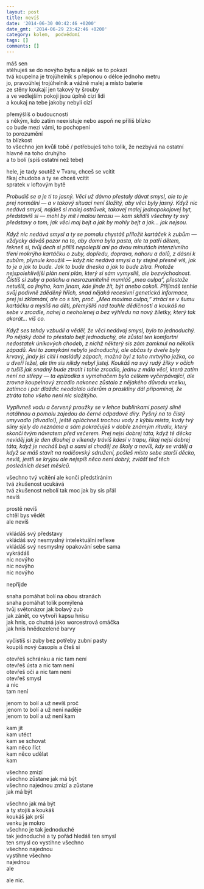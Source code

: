 ```yaml
---
layout: post
title: nevíš
date: '2014-06-30 00:42:46 +0200'
date_gmt: '2014-06-29 23:42:46 +0200'
category: kolem,  podvědomí
tags: []
comments: []
---
```

<p>máš sen<br />
stěhuješ se do novýho bytu a nějak se to pokazí<br />
tvá koupelna je trojúhelník s přeponou o délce jednoho metru<br />
jo, pravoúhlej trojúhelník a vážně malej a místo baterie<br />
ze stěny koukají jen takový ty šrouby<br />
a ve vedlejším pokoji jsou úplně cizí lidi<br />
a koukaj na tebe jakoby nebyli cizí</p>
<p>přemýšlíš o budoucnosti<br />
s někým, kdo zatím neexistuje nebo aspoň ne příliš blízko<br />
co bude mezi vámi, to pochopení<br />
to porozumění<br />
ta blízkost<br />
to všechno jen kvůli tobě / potřebuješ toho tolik, že nezbývá na ostatní<br />
hlavně na toho druhýho<br />
a to bolí (spíš ostatní než tebe)</p>
<p>hele, je tady soutěž v Tvaru, chceš se vcítit<br />
říkaj chudoba a ty se chceš vcítit<br />
spratek v loftovým bytě</p>
<p><em>Probudíš se a je ti to jasný. Věci už dávno přestaly dávat smysl, ale to je prej normální — a v takový situaci není šložitý, aby věci byly jasný. Když nic nedává smysl, najdeš si malej ostrůvek, takovej malej jednopokojovej byt, představíš si — mohl by mít i malou terasu — kam sklidíš všechny ty svý představy o tom, jak věci maj bejt a jak by mohly bejt a jak… jak nejsou.</em></p>
<p><em>Když nic nedává smysl a ty se pomalu chystáš přiložit kartáček k zubům — vždycky dáváš pozor na to, aby doma byla pasta, ale ta patří dětem, řekneš si, tvůj dech si příliš nepolepší ani po dvou minutách intenzivního tření mokrýho kartáčku o zuby, dopředu, doprava, nahoru a dolů, z dásní k zubům, plynule kroužíš — když nic nedává smysl a ty stejně přesně víš, jak to je a jak to bude. Jak to bude dneska a jak to bude zítra. Protože nejspolehlivější plán není plán, který si sám vymyslíš, ale bezvýchodnost. Čistíš si zuby a potichu a nesrozumitelně mumláš „mea culpa“, přestože netušíš, co jinýho, kam jinam, kde jinde žít, být anebo cokoli. Přijímáš tenhle svůj podivně zděděný hřích, snad nějaká recesivní genetická informace, prej jsi zklamání, ale co s tím, proč. „Mea maxima culpa,“ ztrácí se v šumu kartáčku a myslíš na děti, přemýšlíš nad touhle dědičností a koukáš na sebe v zrcadle, nahej a neoholenej a bez výhledu na nový žiletky, který tak akorát… víš co.</em></p>
<p><em>Když ses tehdy vzbudil a věděl, že věci nedávaj smysl, bylo to jednoduchý. Po nějaký době to přestalo bejt jednoduchý, ale zůstal ten komfortní nedostatek únikových chodeb, z nichž některý sis zám zamknul na několik západů. Ani to zamykání nebylo jednoduchý, ale občas ty dveře byly krvavý, jindy jsi cítil i nasládlý zápach, možná byl z toho mrtvýho ježka, co u dveří ležel, ale tím sis nikdy nebyl jistej. Koukáš na svý rudý žilky v očích a tušíš jak snadný bude ztratit i tohle zrcadlo, jednu z mála věcí, která zatím není na střepy — ta epizodka s vymahačem byla celkem vyčerpávající, ale zrovna koupelnový zrcadlo nakonec zůstalo z nějakého důvodu vcelku, zatímco i pár dlaždic neodolalo úderům a praskliny dál připomínaj, že ztráta toho všeho není nic složitýho.</em></p>
<p><em>Vyplivneš vodu a červený proužky se v lehce bublinkami posetý slině natáhnou a pomalu zajedou do černé odpadové díry. Pyšný na to čistý umyvadlo (divadlo!), ještě opláchneš trochou vody z kýblu místa, kudy tvý sliny sjely do neznáma a sám pokračuješ v dobře známým rituálu, který skončí tvým návratem před večerem. Prej nejsi dobrej táta, když tě děcka neviděj jak je den dlouhej a víkendy trávíš kdesi v trapu, říkaj nejsi dobrej táta, když je necháš bejt a sami si choděj ze školy a nevíš, kdy se vrátěj a když se máš stavit na rodičovský sdružení, pošleš místo sebe starší děcko, nevíš, jestli se kryjou ale nejspíš něco není dobrý, zvlášť teď těch posledních deset měsíců.</em></p>
<p>všechno tvý vcítění ale končí předstíráním<br />
tvá zkušenost ucukává<br />
tvá zkušenost nebolí tak moc jak by sis přál<br />
nevíš</p>
<p>prostě nevíš<br />
chtěl bys vědět<br />
ale nevíš</p>
<p>vkládáš svý představy<br />
vkládáš svý nesmyslný intelektuální reflexe<br />
vkládáš svý nesmyslný opakování sebe sama<br />
vykrádáš<br />
nic novýho<br />
nic novýho<br />
nic novýho</p>
<p>nepřijde</p>
<p>snaha pomáhat bolí na obou stranách<br />
snaha pomáhat tolik pomýlená<br />
tvůj světonázor jak bolavý zub<br />
jak zánět, co vytvoří kapsu hnisu<br />
jak hnis, co chutná jako worcestrová omáčka<br />
jak hnis hnědozelené barvy</p>
<p>vyčistíš si zuby bez potřeby zubní pasty<br />
koupíš nový časopis a čteš si</p>
<p>otevřeš schránku a nic tam není<br />
otevřeš ústa a nic tam není<br />
otevřeš oči a nic tam není<br />
otevřeš smysl<br />
a nic<br />
tam není</p>
<p>jenom to bolí a už nevíš proč<br />
jenom to bolí a už není naděje<br />
jenom to bolí a už není kam</p>
<p>kam jít<br />
kam utéct<br />
kam se schovat<br />
kam něco říct<br />
kam něco udělat<br />
kam</p>
<p>všechno zmizí<br />
všechno zůstane jak má být<br />
všechno najednou zmizí a zůstane<br />
jak má být</p>
<p>všechno jak má být<br />
a ty stojíš a koukáš<br />
koukáš jak prší<br />
venku je mokro<br />
všechno je tak jednoduché<br />
tak jednoduché a ty pořád hledáš ten smysl<br />
ten smysl co vystihne všechno<br />
všechno najednou<br />
vystihne všechno<br />
najednou<br />
ale</p>
<p>ale nic.</p>
